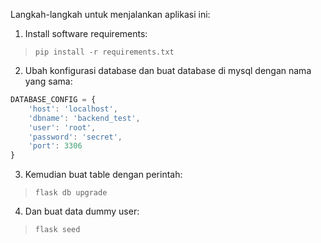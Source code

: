 Langkah-langkah untuk menjalankan aplikasi ini:
1. Install software requirements:
> `pip install -r requirements.txt`
2. Ubah konfigurasi database dan buat database di mysql dengan nama yang sama:
```javascript
DATABASE_CONFIG = {
    'host': 'localhost',
    'dbname': 'backend_test',
    'user': 'root',
    'password': 'secret',
    'port': 3306
}
```
3. Kemudian buat table dengan perintah:
> `flask db upgrade`
4. Dan buat data dummy user:
> `flask seed`
